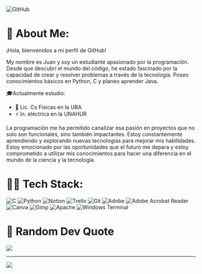
![GitHub ](https://github.com/user-attachments/assets/24ea7042-42e4-4484-9a7f-aa916cbf1897)

# 📎 About Me:
¡Hola, bienvenidos a mi perfil de GitHub!

My nombre es Juan y soy un estudiante apasionado por la programación. Desde que descubrí el mundo del código, he estado fascinado por la capacidad de crear y resolver problemas a través de la tecnología. 
Poseo conocimientos básicos en Python, C y planeo aprender Java. 

🎓Actualmente estudio: 
- 📡 Lic. Cs Físicas en la UBA 
- ⚡ In. eléctrica en la UNAHUR

La programación me ha permitido canalizar esa pasión en proyectos que no solo son funcionales, sino también impactantes. Estoy constantemente aprendiendo y explorando nuevas tecnologías para mejorar mis habilidades. 
Estoy emocionado por las oportunidades que el futuro me depara y estoy comprometido a utilizar mis conocimientos para hacer una diferencia en el mundo de la ciencia y la tecnología.

# 👨‍💻 Tech Stack:
![C](https://img.shields.io/badge/c-%2300599C.svg?style=for-the-badge&logo=c&logoColor=white) ![Python](https://img.shields.io/badge/python-3670A0?style=for-the-badge&logo=python&logoColor=ffdd54) ![Notion](https://img.shields.io/badge/Notion-%23000000.svg?style=for-the-badge&logo=notion&logoColor=white) ![Trello](https://img.shields.io/badge/Trello-%23026AA7.svg?style=for-the-badge&logo=Trello&logoColor=white) ![Git](https://img.shields.io/badge/git-%23F05033.svg?style=for-the-badge&logo=git&logoColor=white) ![Adobe](https://img.shields.io/badge/adobe-%23FF0000.svg?style=for-the-badge&logo=adobe&logoColor=white) ![Adobe Acrobat Reader](https://img.shields.io/badge/Adobe%20Acrobat%20Reader-EC1C24.svg?style=for-the-badge&logo=Adobe%20Acrobat%20Reader&logoColor=white) ![Canva](https://img.shields.io/badge/Canva-%2300C4CC.svg?style=for-the-badge&logo=Canva&logoColor=white) ![Gimp](https://img.shields.io/badge/Gimp-657D8B?style=for-the-badge&logo=gimp&logoColor=FFFFFF) ![Apache](https://img.shields.io/badge/apache-%23D42029.svg?style=for-the-badge&logo=apache&logoColor=white) ![Windows Terminal](https://img.shields.io/badge/Windows%20Terminal-%234D4D4D.svg?style=for-the-badge&logo=windows-terminal&logoColor=white)

# 🎯 Random Dev Quote
![](https://quotes-github-readme.vercel.app/api?type=horizontal&theme=tokyonight)

---
[![](https://visitcount.itsvg.in/api?id=JunimaG&icon=0&color=0)](https://visitcount.itsvg.in)

<!-- Proudly created with GPRM ( https://gprm.itsvg.in ) -->














